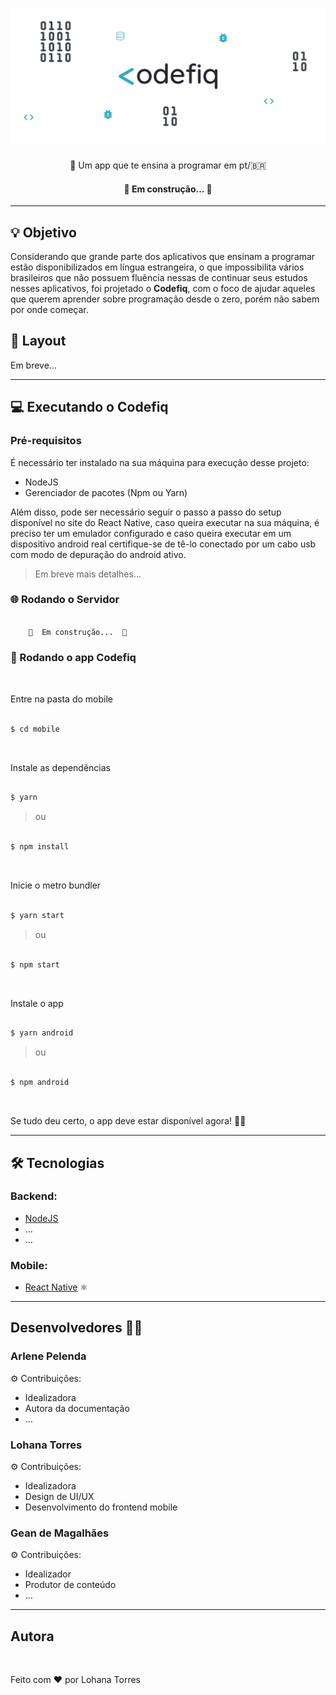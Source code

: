 <h1 align="center">
  <img alt="Codefiq" title="#Codefiq" src="./mobile/src/assets/images/banner.png" />
</h1>

<p align="center">📱 Um app que te ensina a programar em pt/🇧🇷</p>

<h4 align="center"> 
	🚧  Em construção...  🚧
</h4>

---

## 💡 Objetivo

Considerando que grande parte dos aplicativos que ensinam a programar estão disponibilizados em língua estrangeira, o que impossibilita vários brasileiros que não possuem fluência nessas de continuar seus estudos nesses aplicativos,
foi projetado o <strong>Codefiq</strong>, com o foco de ajudar aqueles que querem aprender sobre programação desde o zero, porém não sabem por onde começar.

## 🎨 Layout

Em breve...

---

## 💻 Executando o Codefiq

### Pré-requisitos

É necessário ter instalado na sua máquina para execução desse projeto:
- NodeJS
- Gerenciador de pacotes (Npm ou Yarn)

Além disso, pode ser necessário seguir o passo a passo do setup disponível no site do React Native,
 caso queira executar na sua máquina, é preciso ter um emulador configurado
 e caso queira executar em um dispositivo android real certifique-se de tê-lo conectado por um cabo usb com modo de depuração do android ativo. 

> Em breve mais detalhes...

### 🌐 Rodando o Servidor

```bash

	🚧  Em construção...  🚧

```
### 📱 Rodando o app Codefiq

<br>

Entre na pasta do mobile

```bash

$ cd mobile

```

<br>

Instale as dependências

```bash

$ yarn

```

> ou

```bash

$ npm install

```

<br>

Inicie o metro bundler

```bash

$ yarn start

```

> ou

```bash

$ npm start

```

<br>

Instale o app

```bash

$ yarn android

```

> ou 

```bash

$ npm android

```

<br>

Se tudo deu certo, o app deve estar disponível agora! 👩‍🔧

---

## 🛠️ Tecnologias

### Backend:
- <a href="https://nodejs.org/en/">NodeJS<a/>
- ...
- ...

### Mobile:
- <a href="https://reactnative.dev/">React Native<a/> ⚛️

---

## Desenvolvedores 👨‍💻

### Arlene Pelenda 
⚙️ Contribuições:
 - Idealizadora
 - Autora da documentação
 - ...

### Lohana Torres
⚙️ Contribuições:
 - Idealizadora
 - Design de UI/UX
 - Desenvolvimento do frontend mobile

### Gean de Magalhães
⚙️ Contribuições:
 - Idealizador
 - Produtor de conteúdo
 - ...

---

## Autora

 <img style="border-radius: 20px;" src="https://avatars2.githubusercontent.com/u/47690013?s=460&u=8808c45f4698a8f07e21546050eca31b2b91a82d&v=4" width="100px;" alt=""/>
 <p>Feito com ❤️ por Lohana Torres<p/>
